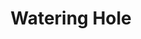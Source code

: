 ---
pid: ls28
title: Watering Hole
location_transcription: Anywhere there is an empty lot next to building with frame
coordinates: "[-75.170570622419, 39.957951411504]"
zipcode: '11921'
gen_neighborhood: 
neighborhood: 
outside_phl: 
age: '23'
age_range: 20-29
instagram: 
image_file_name: ls_28.jpg
proposal_transcription: |-
  [image of side of building that shows shower head and toilet on the upper level in the building, and fountain and bench outside]
  seeing the sides of building that hold the past layout of the demolished. adding elements of plumbing in the structure interacting with a relaxation space.
topic: Architecture,Environment,Sanitation
topic_summary: 0, 0, 0
type: Building,Fountain,Garden,Space,Vacant Lot,Bench
keywords_other: 
credit: 
image_labels: 
twitter: 
facebook: 
permalink: "/monuments/ls28/"
layout: item-page
---